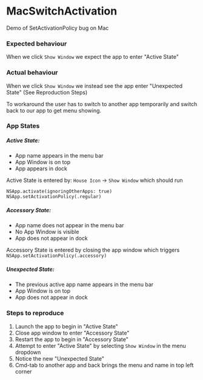 # MacSwitchActivation
Demo of SetActivationPolicy bug on Mac

### Expected behaviour
When we click `Show Window` we expect the app to enter "Active State"

### Actual behaviour

When we click `Show Window` we instead see the app enter "Unexpected State" (See Reproduction Steps)

To workaround the user has to switch to another app temporarily and switch back to our app to get menu showing.

### App States
##### Active State: 
* App name appears in the menu bar
* App Window is on top
* App appears in dock

Active State is entered by:
`House Icon` -> `Show Window` which should run
```
NSApp.activate(ignoringOtherApps: true)
NSApp.setActivationPolicy(.regular)
```

##### Accessory State:
* App name does not appear in the menu bar
* No App Window is visible
* App does not appear in dock

Accessory State is entered by closing the app window which triggers `NSApp.setActivationPolicy(.accessory)`

##### Unexpected State:
* The previous active app name appears in the menu bar
* App Window is on top
* App does not appear in dock


### Steps to reproduce

1. Launch the app to begin in "Active State"
2. Close app window to enter "Accessory State"
3. Restart the app to begin in "Accessory State"
4. Attempt to enter "Active State" by selecting `Show Window` in the menu dropdown
5. Notice the new "Unexpected State"
6. Cmd-tab to another app and back brings the menu and name in top left corner
